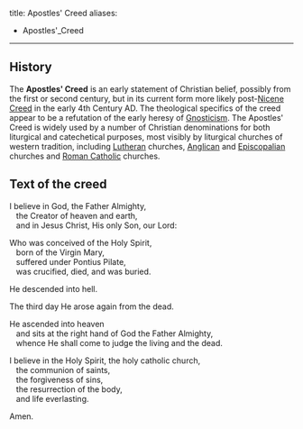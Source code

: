 title: Apostles' Creed
aliases:
- Apostles'_Creed
---
## History

The **Apostles' Creed** is an early statement of Christian belief,
possibly from the first or second century, but in its current form
more likely post-[Nicene Creed](Nicene_Creed "Nicene Creed") in the
early 4th Century AD. The theological specifics of the creed appear
to be a refutation of the early heresy of
[Gnosticism](Gnosticism "Gnosticism"). The Apostles' Creed is
widely used by a number of Christian denominations for both
liturgical and catechetical purposes, most visibly by liturgical
churches of western tradition, including
[Lutheran](Lutheranism "Lutheranism") churches,
[Anglican](Anglican "Anglican") and
[Episcopalian](Episcopalian "Episcopalian") churches and
[Roman Catholic](Roman_Catholic "Roman Catholic") churches.

## Text of the creed

I believe in God, the Father Almighty,  
   the Creator of heaven and earth,  
   and in Jesus Christ, His only Son, our Lord:

Who was conceived of the Holy Spirit,  
   born of the Virgin Mary,  
   suffered under Pontius Pilate,  
   was crucified, died, and was buried.

He descended into hell.

The third day He arose again from the dead.

He ascended into heaven  
   and sits at the right hand of God the Father Almighty,  
   whence He shall come to judge the living and the dead.

I believe in the Holy Spirit, the holy catholic church,  
   the communion of saints,  
   the forgiveness of sins,  
   the resurrection of the body,  
   and life everlasting.

Amen.




